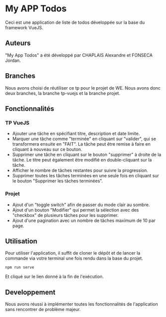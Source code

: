 # My APP Todos

Ceci est une application de liste de todos développée sur la base du framework VueJS.

## Auteurs

"My App Todos" a été développé par CHAPLAIS Alexandre et FONSECA Jordan.

## Branches
Nous avons choisi de réutiliser ce tp pour le projet de WE. Nous avons donc deux branches, la branche tp-vuejs et la branche projet.


## Fonctionnalités

### TP VueJS

- Ajouter une tâche en spécifiant titre, description et date limite.
- Marquer une tâche comme "terminée" en cliquant sur "valider", qui se transformera ensuite en "FAIT". La tâche peut être remise à faire en cliquant à nouveau sur ce bouton.
- Supprimer une tâche en cliquant sur le bouton "supprimer" à droite de la tâche. Le titre peut également être modifié en double-cliquant sur la tâche.
- Afficher le nombre de tâches restantes pour suivre la progression.
- Supprimer toutes les tâches terminées en une seule fois en cliquant sur le bouton "Supprimer les tâches terminées".

### Projet

- Ajout d'un "toggle switch" afin de passer du mode clair au sombre.
- Ajout d'un bouton "Modifier" qui permet la sélection avec des "checkbox" de plusieurs tâches pour les supprimer.
- Ajout d'une pagination avec un nombre de tâches maximum de 10 par page.

## Utilisation

Pour utiliser l'application, il suffit de cloner le dépôt et de lancer la commande via votre terminal une fois rendu dans la base du projet.
```
npm run serve
```
Et cliqué sur le lien donné à la fin de l'exécution.

## Developpement

Nous avons réussi à implémenter toutes les fonctionnalités de l'application sans rencontrer de problème majeur.
